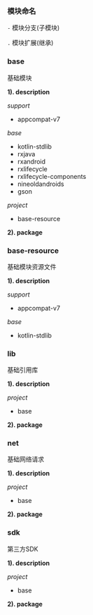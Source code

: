 ### 模块命名
`-` 模块分支(子模块)

`.` 模块扩展(继承)

### base
基础模块

**1). description**

_support_
- appcompat-v7

_base_
- kotlin-stdlib
- rxjava
- rxandroid
- rxlifecycle
- rxlifecycle-components
- nineoldandroids
- gson

_project_
- base-resource

**2). package**

### base-resource
基础模块资源文件

**1). description**

_support_
- appcompat-v7

_base_
- kotlin-stdlib

### lib
基础引用库

**1). description**

_project_
- base

**2). package**

### net
基础网络请求

**1). description**

_project_
- base

**2). package**

### sdk
第三方SDK

**1). description**

_project_
- base

**2). package**